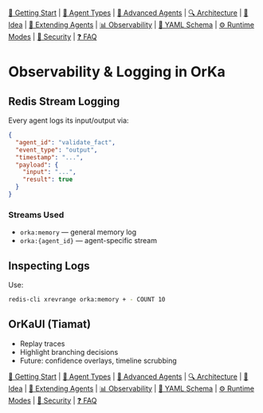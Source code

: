 [📘 Getting Start](./getting-started.md) | [🤖 Agent Types](./agents.md) | [🧱 Advanced Agents](./agents-advanced.md) | [🔍 Architecture](./architecture.md) | [🧠 Idea](./index.md) | [🧪 Extending Agents](./extending-agents.md) | [📊 Observability](./observability.md) | [📜 YAML Schema](./orka.yaml-schema.md) | [⚙ Runtime Modes](./runtime-modes.md) | [🔐 Security](./security.md) | [❓ FAQ](./faq.md)

# Observability & Logging in OrKa

## Redis Stream Logging
Every agent logs its input/output via:
```json
{
  "agent_id": "validate_fact",
  "event_type": "output",
  "timestamp": "...",
  "payload": {
    "input": "...",
    "result": true
  }
}
```

### Streams Used
- `orka:memory` — general memory log
- `orka:{agent_id}` — agent-specific stream

## Inspecting Logs
Use:
```bash
redis-cli xrevrange orka:memory + - COUNT 10
```

## OrKaUI (Tiamat)
- Replay traces
- Highlight branching decisions
- Future: confidence overlays, timeline scrubbing

[📘 Getting Start](./getting-started.md) | [🤖 Agent Types](./agents.md) | [🧱 Advanced Agents](./agents-advanced.md) | [🔍 Architecture](./architecture.md) | [🧠 Idea](./index.md) | [🧪 Extending Agents](./extending-agents.md) | [📊 Observability](./observability.md) | [📜 YAML Schema](./orka.yaml-schema.md) | [⚙ Runtime Modes](./runtime-modes.md) | [🔐 Security](./security.md) | [❓ FAQ](./faq.md)
